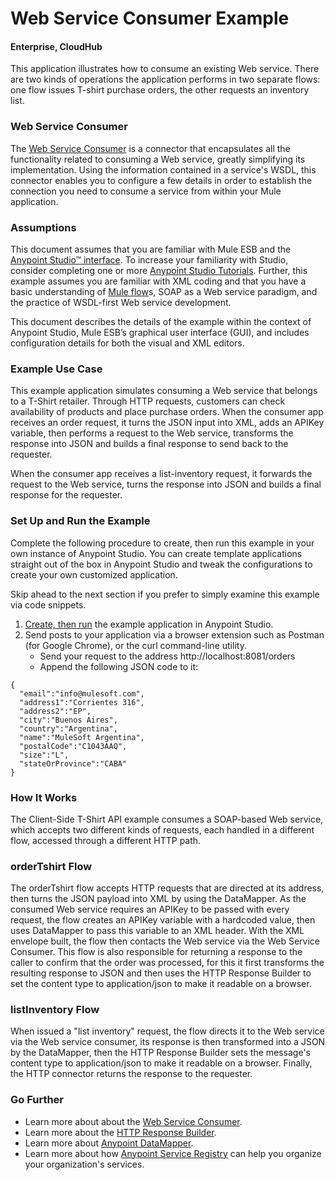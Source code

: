 # Web Service Consumer Example #

#### Enterprise, CloudHub

This application illustrates how to consume an existing Web service. There are two kinds of operations the application performs in two separate flows: one flow issues T-shirt purchase orders, the other requests an inventory list.

### Web Service Consumer

The [Web Service Consumer](http://www.mulesoft.org/documentation/display/current/Web+Service+Consumer) is a connector that encapsulates all the functionality related to consuming a Web service, greatly simplifying its implementation. Using the information contained in a service's WSDL, this connector enables you to configure a few details in order to establish the connection you need to consume a service from within your Mule application.

### Assumptions

This document assumes that you are familiar with Mule ESB and the [Anypoint Studio™ interface](http://www.mulesoft.org/documentation/display/current/Anypoint+Studio+Essentials). To increase your familiarity with Studio, consider completing one or more [Anypoint Studio Tutorials](http://www.mulesoft.org/documentation/display/current/Basic+Studio+Tutorial). Further, this example assumes you are familiar with XML coding and that you have a basic understanding of [Mule flow](http://www.mulesoft.org/documentation/display/current/Mule+Application+Architecture)s, SOAP as a Web service paradigm, and the practice of WSDL-first Web service development.  

This document describes the details of the example within the context of Anypoint Studio, Mule ESB’s graphical user interface (GUI), and includes configuration details for both the visual and XML editors.

### Example Use Case ###

This example application simulates consuming a Web service that belongs to a T-Shirt retailer. Through HTTP requests, customers can check availability of products and place purchase orders. When the consumer app receives an order request, it turns the JSON input into XML, adds an APIKey variable, then performs a request to the Web service, transforms the response into JSON and builds a final response to send back to the requester.

When the consumer app receives a list-inventory request, it forwards the request to the Web service, turns the response into JSON and builds a final response for the requester.

### Set Up and Run the Example ###

Complete the following procedure to create, then run this example in your own instance of Anypoint Studio. You can create template applications straight out of the box in Anypoint Studio and tweak the configurations to create your own customized application.

Skip ahead to the next section if you prefer to simply examine this example via code snippets.

1. [Create, then run](http://www.mulesoft.org/documentation/display/current/Mule+Examples#MuleExamples-CreateandRunExampleApplications) the example application in Anypoint Studio.
1. Send posts to your application via a browser extension such as Postman (for Google Chrome), or the curl command-line utility.
	* Send your request to the address http://localhost:8081/orders
	* Append the following JSON code to it:

```
{
  "email":"info@mulesoft.com",
  "address1":"Corrientes 316",
  "address2":"EP",
  "city":"Buenos Aires",
  "country":"Argentina",
  "name":"MuleSoft Argentina",
  "postalCode":"C1043AAQ",
  "size":"L",
  "stateOrProvince":"CABA"
}
```

### How It Works ###

The Client-Side T-Shirt API example consumes a SOAP-based Web service, which accepts two different kinds of requests, each handled in a different flow, accessed through a different HTTP path.

### orderTshirt Flow

The orderTshirt flow accepts HTTP requests that are directed at its address, then turns the JSON payload into XML by using the DataMapper. As the consumed Web service requires an APIKey to be passed with every request, the flow creates an APIKey variable with a hardcoded value, then uses DataMapper to pass this variable to an XML header. With the XML envelope built, the flow then contacts the Web service via the Web Service Consumer. This flow is also responsible for returning a response to the caller to confirm that the order was processed, for this it first transforms the resulting response to JSON and then uses the HTTP Response Builder to set the content type to application/json to make it readable on a browser.

### listInventory Flow

When issued a "list inventory" request, the flow directs it to the Web service via the Web service consumer, its response is then transformed into a JSON by the DataMapper, then the HTTP Response Builder sets the message's content type to application/json to make it readable on a browser. Finally, the HTTP connector returns the response to the requester.

### Go Further ###

- Learn more about about the [Web Service Consumer](http://www.mulesoft.org/documentation/display/current/Web+Service+Consumer).
- Learn more about the [HTTP Response Builder](http://www.mulesoft.org/documentation/display/33X/HTTP+Response+Builder).
- Learn more about [Anypoint DataMapper](http://www.mulesoft.org/documentation/display/current/Datamapper+User+Guide+and+Reference).
- Learn more about how [Anypoint Service Registry](http://www.mulesoft.org/documentation/display/current/Anypoint+Service+Registry) can help you organize your organization's services.